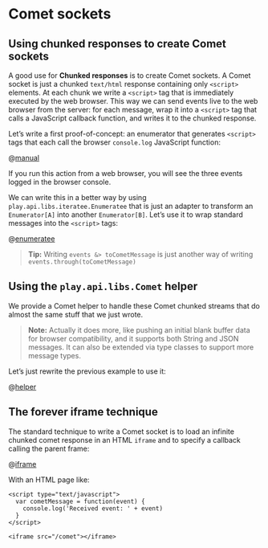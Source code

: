 <!--- Copyright (C) 2009-2013 Typesafe Inc. <http://www.typesafe.com> -->
# Comet sockets

## Using chunked responses to create Comet sockets

A good use for **Chunked responses** is to create Comet sockets. A Comet socket is just a chunked `text/html` response containing only `<script>` elements. At each chunk we write a `<script>` tag that is immediately executed by the web browser. This way we can send events live to the web browser from the server: for each message, wrap it into a `<script>` tag that calls a JavaScript callback function, and writes it to the chunked response.
    
Let’s write a first proof-of-concept: an enumerator that generates `<script>` tags that each call the browser `console.log` JavaScript function:
    
@[manual](code/ScalaComet.scala)

If you run this action from a web browser, you will see the three events logged in the browser console.

We can write this in a better way by using `play.api.libs.iteratee.Enumeratee` that is just an adapter to transform an `Enumerator[A]` into another `Enumerator[B]`. Let’s use it to wrap standard messages into the `<script>` tags:
    
@[enumeratee](code/ScalaComet.scala)

> **Tip:** Writing `events &> toCometMessage` is just another way of writing `events.through(toCometMessage)`

## Using the `play.api.libs.Comet` helper

We provide a Comet helper to handle these Comet chunked streams that do almost the same stuff that we just wrote.

> **Note:** Actually it does more, like pushing an initial blank buffer data for browser compatibility, and it supports both String and JSON messages. It can also be extended via type classes to support more message types.

Let’s just rewrite the previous example to use it:

@[helper](code/ScalaComet.scala)

## The forever iframe technique

The standard technique to write a Comet socket is to load an infinite chunked comet response in an HTML `iframe` and to specify a callback calling the parent frame:

@[iframe](code/ScalaComet.scala)

With an HTML page like:

```
<script type="text/javascript">
  var cometMessage = function(event) {
    console.log('Received event: ' + event)
  }
</script>

<iframe src="/comet"></iframe>
```

